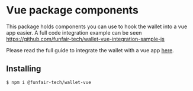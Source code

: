 # Vue package components

This package holds components you can use to hook the wallet into a vue app easier. A full code integration example can be seen https://github.com/funfair-tech/wallet-vue-integration-sample-js

Please read the full guide to integrate the wallet with a vue app [here](https://funfair-tech.github.io/fun-wallet-docs/guide/web-sdk/vue.html).

## Installing

```bash
$ npm i @funfair-tech/wallet-vue
```
